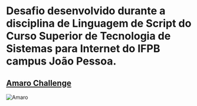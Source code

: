 # Desafio desenvolvido durante a disciplina de Linguagem de Script do Curso Superior de Tecnologia de Sistemas para Internet do IFPB campus João Pessoa.

## [Amaro Challenge](https://ifpb.github.io/javascript-exercises/challenges/w3c/amaro/)

![Amaro](Amaro.jpg)